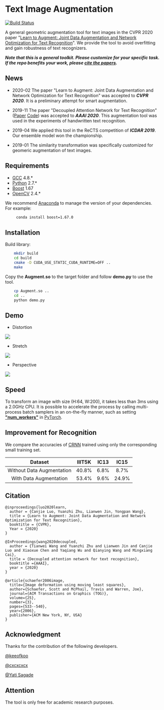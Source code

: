 # Text Image Augmentation

[![Build Status](https://travis-ci.org/Canjie-Luo/Text-Image-Augmentation.svg?branch=master)](https://travis-ci.org/Canjie-Luo/Text-Image-Augmentation)

A general geometric augmentation tool for text images in the CVPR 2020 paper "[Learn to Augment: Joint Data Augmentation and Network Optimization for Text Recognition](https://arxiv.org/abs/2003.06606)". We provide the tool to avoid overfitting and gain robustness of text recognizers. 

***Note that this is a general toolkit. Please customize for your specific task. If the repo benefits your work, please [cite the papers](https://github.com/Canjie-Luo/Text-Image-Augmentation#citation).***

## News
- 2020-02 The paper "Learn to Augment: Joint Data Augmentation and Network Optimization for Text Recognition" was accepted to ***CVPR 2020***. It is a preliminary attempt for smart augmentation. 

- 2019-11 The paper "Decoupled Attention Network for Text Recognition" ([Paper](https://arxiv.org/abs/1912.10205) [Code](https://github.com/Wang-Tianwei/Decoupled-attention-network)) was accepted to ***AAAI 2020***. This augmentation tool was used in the experiments of handwritten text recognition.

- 2019-04 We applied this tool in the ReCTS competition of ***ICDAR 2019***. Our ensemble model won the championship.

- 2019-01 The similarity transformation was specifically customized for geomeric augmentation of text images. 

## Requirements

- [GCC](https://gcc.gnu.org/gcc-4.8/) 4.8.*
- [Python](https://www.python.org/) 2.7.*
- [Boost](https://www.boost.org/) 1.67
- [OpenCV](https://opencv.org/) 2.4.*

We recommend [Anaconda](https://www.anaconda.com/) to manage the version of your dependencies. For example:

```bash
     conda install boost=1.67.0
```

## Installation
Build library:

```bash
    mkdir build
    cd build
    cmake -D CUDA_USE_STATIC_CUDA_RUNTIME=OFF ..
    make
```

Copy the **Augment.so** to the target folder and follow **demo.py** to use the tool.

```bash
    cp Augment.so ..
    cd ..
    python demo.py
```

## Demo

- Distortion

![](pic/gif_Distort.gif) 

- Stretch

![](pic/gif_Stretch.gif)

- Perspective

![](pic/gif_Perspective.gif)

## Speed

To transform an image with size (H:64, W:200), it takes less than 3ms using a 2.0GHz CPU. It is possible to accelerate the process by calling multi-process batch samplers in an on-the-fly manner, such as setting [**\"num_workers\"**](https://pytorch.org/docs/0.3.1/data.html?highlight=dataset#torch.utils.data.DataLoader) in [PyTorch](https://pytorch.org/docs/0.3.1/data.html?highlight=dataset#torch.utils.data.DataLoader).

## Improvement for Recognition

We compare the accuracies of [CRNN](https://github.com/meijieru/crnn.pytorch) trained using only the corresponding small training set.

| <center>Dataset</center> | <center>IIIT5K</center> | <center>IC13</center> | <center>IC15</center> |
| :---: | :---: | :---: | :---:|
| Without Data Augmentation | <center>40.8%</center> | <center>6.8%</center> | <center>8.7%</center> |
| <center>With Data Augmentation</center> | <center>53.4%</center> | <center>9.6%</center> | <center>24.9%</center> | 


## Citation

```
@inproceedings{luo2020learn,
  author = {Canjie Luo, Yuanzhi Zhu, Lianwen Jin, Yongpan Wang},
  title = {Learn to Augment: Joint Data Augmentation and Network Optimization for Text Recognition},
  booktitle = {CVPR},
  Year = {2020}
}

@InProceedings{wang2020decoupled,
  author = {Tianwei Wang and Yuanzhi Zhu and Lianwen Jin and Canjie Luo and Xiaoxue Chen and Yaqiang Wu and Qianying Wang and Mingxiang Cai}, 
  title = {Decoupled attention network for text recognition}, 
  booktitle ={AAAI}, 
  year = {2020}
}

@article{schaefer2006image,
  title={Image deformation using moving least squares},
  author={Schaefer, Scott and McPhail, Travis and Warren, Joe},
  journal={ACM Transactions on Graphics (TOG)},
  volume={25},
  number={3},
  pages={533--540},
  year={2006},
  publisher={ACM New York, NY, USA}
}
```

## Acknowledgment

Thanks for the contribution of the following developers.

[@keeofkoo](https://github.com/keeofkoo)

[@cxcxcxcx](https://github.com/cxcxcxcx)

[@Yati Sagade](https://github.com/yati-sagade) 
## Attention
The tool is only free for academic research purposes.
